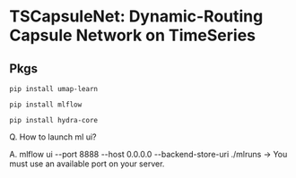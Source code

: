 # TSCapsuleNet: Dynamic-Routing Capsule Network on TimeSeries

## Pkgs
```pip install umap-learn```

```pip install mlflow```

```pip install hydra-core```

Q. How to launch ml ui?

A. mlflow ui --port 8888 --host 0.0.0.0 --backend-store-uri ./mlruns
 -> You must use an available port on your server.